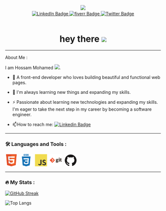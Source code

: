 <!--
**Devhoss/Devhoss** is a ✨ _special_ ✨ repository because its `README.md` (this file) appears on your GitHub profile. 
Here are some ideas to get you started:
--> 

<div id="header" align="center">
  <img src="https://media.giphy.com/media/Uaxj062PavgqZRhVkS/giphy.gif" width="300px" />
  <div id="badges">
  <a href="https://www.linkedin.com/in/dev-hossam/" target="_blank">
    <img src="https://img.shields.io/badge/LinkedIn-blue?style=for-the-badge&logo=linkedin&logoColor=white" alt="LinkedIn Badge"/>
  </a>
  <a href="https://www.fiverr.com/hossam_mohamed0/create-your-website-exactly-how-you-want-it-to-look" target="_blank">
    <img src="https://img.shields.io/badge/fiverr-darkgreen?style=for-the-badge&logo=fiverr&logoColor=white" alt="fiverr Badge"/>
  </a>
  <a href="https://twitter.com/HosamMohamed" target="_blank">
    <img src="https://img.shields.io/badge/Twitter-black?style=for-the-badge&logo=twitter&logoColor=white" alt="Twitter Badge"/>
  </a>
</div>
  
<img src="https://komarev.com/ghpvc/?username=Devhoss&style=flat-square&color=blue" alt=""/>

<h1>
  hey there
  <img src="https://media.giphy.com/media/hvRJCLFzcasrR4ia7z/giphy.gif" width="30px"/>
</h1>
</div>


---

<!-- ###:woman_technologist:--> About Me :
I am Hossam Mohamed <img src="https://media.giphy.com/media/WUlplcMpOCEmTGBtBW/giphy.gif" width="30">.

- :telescope: A front-end developer who loves building beautiful and functional web pages.

- :seedling: I'm always learning new things and expanding my skills.

- :zap: Passionate about learning new technologies and expanding my skills. I'm eager to take the next step in my career by becoming a software engineer.

- :mailbox:How to reach me: [![Linkedin Badge](https://img.shields.io/badge/-Linkedin-blue?style=flat&logo=Linkedin&logoColor=white)](https://www.linkedin.com/in/dev-hossam/)


---

### :hammer_and_wrench: Languages and Tools :

<div>
  <img src="https://github.com/devicons/devicon/blob/master/icons/html5/html5-original.svg" title="HTML5" alt="HTML" width="40" height="40"/>&nbsp;
  <img src="https://github.com/devicons/devicon/blob/master/icons/css3/css3-plain-wordmark.svg"  title="CSS3" alt="CSS" width="40" height="40"/>&nbsp;
    <img src="https://github.com/devicons/devicon/blob/master/icons/javascript/javascript-original.svg" title="JavaScript" alt="JavaScript" width="40" height="40"/>&nbsp;
  <img src="https://github.com/devicons/devicon/blob/master/icons/git/git-original-wordmark.svg" title="Git" alt="Git" width="40" height="40"/>&nbsp;
  <img src="https://github.com/devicons/devicon/blob/master/icons/github/github-original.svg" title="Github" alt="Github" width="40" height="40" color="white"/>&nbsp;
</div>


---

### :fire: My Stats :
[![GitHub Streak](http://github-readme-streak-stats.herokuapp.com?user=Devhoss&theme=radical&date_format=j%20M%5B%20Y%5D)](https://git.io/streak-stats)

![Top Langs](https://github-readme-stats.vercel.app/api/top-langs/?username=Devhoss&theme=radical&exclude_repo=github-readme-stats,anuraghazra.github.io)

